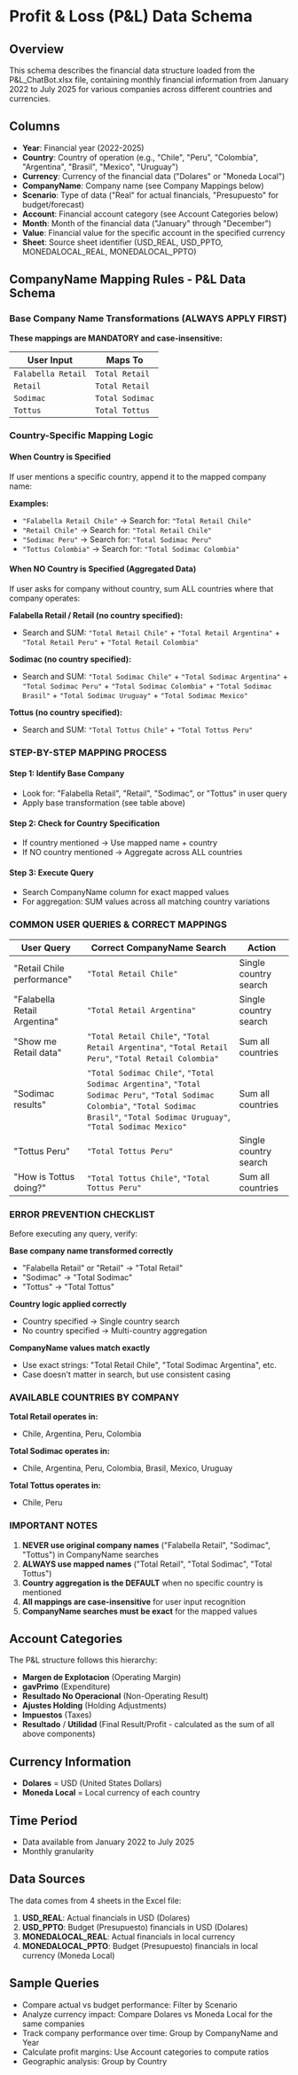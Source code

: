 # Profit & Loss (P&L) Data Schema

## Overview
This schema describes the financial data structure loaded from the P&L_ChatBot.xlsx file, containing monthly financial information from January 2022 to July 2025 for various companies across different countries and currencies.

## Columns
- **Year**: Financial year (2022-2025)
- **Country**: Country of operation (e.g., "Chile", "Peru", "Colombia", "Argentina", "Brasil", "Mexico", "Uruguay")
- **Currency**: Currency of the financial data ("Dolares" or "Moneda Local")
- **CompanyName**: Company name (see Company Mappings below)
- **Scenario**: Type of data ("Real" for actual financials, "Presupuesto" for budget/forecast)
- **Account**: Financial account category (see Account Categories below)
- **Month**: Month of the financial data ("January" through "December")
- **Value**: Financial value for the specific account in the specified currency
- **Sheet**: Source sheet identifier (USD_REAL, USD_PPTO, MONEDALOCAL_REAL, MONEDALOCAL_PPTO)

## CompanyName Mapping Rules - P&L Data Schema

### Base Company Name Transformations (ALWAYS APPLY FIRST)
**These mappings are MANDATORY and case-insensitive:**

| User Input | Maps To |
|------------|---------|
| `Falabella Retail` | `Total Retail` |
| `Retail` | `Total Retail` |
| `Sodimac` | `Total Sodimac` |
| `Tottus` | `Total Tottus` |

### Country-Specific Mapping Logic

#### When Country is Specified
If user mentions a specific country, append it to the mapped company name:

**Examples:**
- `"Falabella Retail Chile"` → Search for: `"Total Retail Chile"`
- `"Retail Chile"` → Search for: `"Total Retail Chile"`
- `"Sodimac Peru"` → Search for: `"Total Sodimac Peru"`
- `"Tottus Colombia"` → Search for: `"Total Sodimac Colombia"`

#### When NO Country is Specified (Aggregated Data)
If user asks for company without country, sum ALL countries where that company operates:

**Falabella Retail / Retail (no country specified):**
- Search and SUM: `"Total Retail Chile"` + `"Total Retail Argentina"` + `"Total Retail Peru"` + `"Total Retail Colombia"`

**Sodimac (no country specified):**
- Search and SUM: `"Total Sodimac Chile"` + `"Total Sodimac Argentina"` + `"Total Sodimac Peru"` + `"Total Sodimac Colombia"` + `"Total Sodimac Brasil"` + `"Total Sodimac Uruguay"` + `"Total Sodimac Mexico"`

**Tottus (no country specified):**
- Search and SUM: `"Total Tottus Chile"` + `"Total Tottus Peru"`

### STEP-BY-STEP MAPPING PROCESS

#### Step 1: Identify Base Company
- Look for: "Falabella Retail", "Retail", "Sodimac", or "Tottus" in user query
- Apply base transformation (see table above)

#### Step 2: Check for Country Specification
- If country mentioned → Use mapped name + country
- If NO country mentioned → Aggregate across ALL countries

#### Step 3: Execute Query
- Search CompanyName column for exact mapped values
- For aggregation: SUM values across all matching country variations

### COMMON USER QUERIES & CORRECT MAPPINGS

| User Query | Correct CompanyName Search | Action |
|------------|---------------------------|---------|
| "Retail Chile performance" | `"Total Retail Chile"` | Single country search |
| "Falabella Retail Argentina" | `"Total Retail Argentina"` | Single country search |
| "Show me Retail data" | `"Total Retail Chile"`, `"Total Retail Argentina"`, `"Total Retail Peru"`, `"Total Retail Colombia"` | Sum all countries |
| "Sodimac results" | `"Total Sodimac Chile"`, `"Total Sodimac Argentina"`, `"Total Sodimac Peru"`, `"Total Sodimac Colombia"`, `"Total Sodimac Brasil"`, `"Total Sodimac Uruguay"`, `"Total Sodimac Mexico"` | Sum all countries |
| "Tottus Peru" | `"Total Tottus Peru"` | Single country search |
| "How is Tottus doing?" | `"Total Tottus Chile"`, `"Total Tottus Peru"` | Sum all countries |

### ERROR PREVENTION CHECKLIST

Before executing any query, verify:

**Base company name transformed correctly**
- "Falabella Retail" or "Retail" → "Total Retail"
- "Sodimac" → "Total Sodimac"
- "Tottus" → "Total Tottus"

**Country logic applied correctly**
- Country specified → Single country search
- No country specified → Multi-country aggregation

**CompanyName values match exactly**
- Use exact strings: "Total Retail Chile", "Total Sodimac Argentina", etc.
- Case doesn't matter in search, but use consistent casing

### AVAILABLE COUNTRIES BY COMPANY

**Total Retail operates in:**
- Chile, Argentina, Peru, Colombia

**Total Sodimac operates in:**
- Chile, Argentina, Peru, Colombia, Brasil, Mexico, Uruguay

**Total Tottus operates in:**
- Chile, Peru

### IMPORTANT NOTES

1. **NEVER use original company names** ("Falabella Retail", "Sodimac", "Tottus") in CompanyName searches
2. **ALWAYS use mapped names** ("Total Retail", "Total Sodimac", "Total Tottus")
3. **Country aggregation is the DEFAULT** when no specific country is mentioned
4. **All mappings are case-insensitive** for user input recognition
5. **CompanyName searches must be exact** for the mapped values

## Account Categories
The P&L structure follows this hierarchy:
- **Margen de Explotacion** (Operating Margin)
- **gavPrimo** (Expenditure)
- **Resultado No Operacional** (Non-Operating Result)
- **Ajustes Holding** (Holding Adjustments)
- **Impuestos** (Taxes)
- **Resultado** / **Utilidad** (Final Result/Profit - calculated as the sum of all above components)

## Currency Information
- **Dolares** = USD (United States Dollars)
- **Moneda Local** = Local currency of each country

## Time Period
- Data available from January 2022 to July 2025
- Monthly granularity

## Data Sources
The data comes from 4 sheets in the Excel file:
1. **USD_REAL**: Actual financials in USD (Dolares)
2. **USD_PPTO**: Budget (Presupuesto) financials in USD (Dolares)
3. **MONEDALOCAL_REAL**: Actual financials in local currency
4. **MONEDALOCAL_PPTO**: Budget (Presupuesto) financials in local currency (Moneda Local)

## Sample Queries
- Compare actual vs budget performance: Filter by Scenario
- Analyze currency impact: Compare Dolares vs Moneda Local for the same companies
- Track company performance over time: Group by CompanyName and Year
- Calculate profit margins: Use Account categories to compute ratios
- Geographic analysis: Group by Country